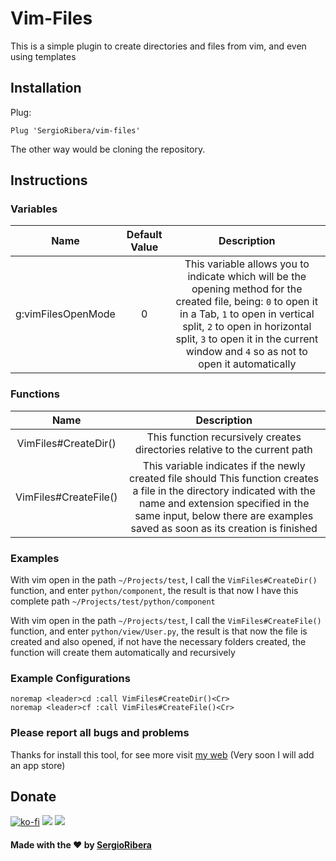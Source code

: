 # Vim-Files
This is a simple plugin to create directories and files from vim, and even using templates
## Installation
Plug:
``` Vim
Plug 'SergioRibera/vim-files'
```
The other way would be cloning the repository.
## Instructions
### Variables
|        Name        | Default Value |                                                                                                                                  Description                                                                                                                                 |
|:------------------:|:-------------:|:----------------------------------------------------------------------------------------------------------------------------------------------------------------------------------------------------------------------------------------------------------------------------:|
| g:vimFilesOpenMode |       0       | This variable allows you to indicate which will be the opening method for the created file, being: `0` to open it in a Tab, `1` to open in vertical split, `2` to open in horizontal split, `3`  to open it in the current window and `4` so as not to open it automatically |
### Functions
|          Name         |                                                                                                                  Description                                                                                                                 |
|:---------------------:|:--------------------------------------------------------------------------------------------------------------------------------------------------------------------------------------------------------------------------------------------:|
|  VimFiles#CreateDir() |                                                                                  This function recursively creates directories relative to the current path                                                                                  |
| VimFiles#CreateFile() | This variable indicates if the newly created file should This function creates a file in the directory indicated with the name and extension specified in the same input, below there are examples saved as soon as its creation is finished |

### Examples
With vim open in the path `~/Projects/test`, I call the `VimFiles#CreateDir()` function, and enter `python/component`, the result is that now I have this complete path `~/Projects/test/python/component`

With vim open in the path `~/Projects/test`, I call the `VimFiles#CreateFile()` function, and enter `python/view/User.py`, the result is that now the file is created and also opened, if not have the necessary folders created, the function will create them automatically and recursively

### Example Configurations
``` Vim
noremap <leader>cd :call VimFiles#CreateDir()<Cr>
noremap <leader>cf :call VimFiles#CreateFile()<Cr>
```
### **Please report all bugs and problems**
Thanks for install this tool, for see more visit [my web](https://sergioribera.com) (Very soon I will add an app store)
## Donate
[![ko-fi](https://www.ko-fi.com/img/githubbutton_sm.svg)](https://ko-fi.com/Q5Q321D62)
[![](https://c5.patreon.com/external/logo/become_a_patron_button.png)](https://www.patreon.com/SergioRibera)
[![](https://www.paypalobjects.com/en_US/i/btn/btn_donateCC_LG.gif)](https://paypal.me/SergioRibera)

#### Made with the ❤️ by [SergioRibera](https://sergioribera.com)

